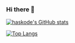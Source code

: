 ### Hi there 👋

[![haskode's GitHub stats](https://github-readme-stats.vercel.app/api?username=hashkode&count_private=true)](https://github.com/hashkode/github-readme-stats)

[![Top Langs](https://github-readme-stats.vercel.app/api/top-langs/?username=hashkode&layout=compact)](https://github.com/hashkode/github-readme-stats)

<!--
**hashkode/hashkode** is a ✨ _special_ ✨ repository because its `README.md` (this file) appears on your GitHub profile.

Here are some ideas to get you started:

- 🔭 I’m currently working on ...
- 🌱 I’m currently learning ...
- 👯 I’m looking to collaborate on ...
- 🤔 I’m looking for help with ...
- 💬 Ask me about ...
- 📫 How to reach me: ...
- 😄 Pronouns: ...
- ⚡ Fun fact: ...
-->
